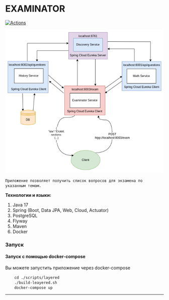# EXAMINATOR

[![Actions](https://github.com/elseff/examinator/workflows/Build/badge.svg)](https://github.com/elseff/examinator/actions)

<img alt="examinator logo" src="images/examinator-diagram.png"/>
    
    Приложение позволяет получить список вопросов для экзамена по указанным темам.
    
<b>Технологии и языки:</b>
1. Java 17
2. Spring (Boot, Data JPA, Web, Cloud, Actuator)
3. PostgreSQL
4. Flyway
5. Maven
6. Docker

### Запуск
#### Запуск с помощью docker-compose
Вы можете запустить приложение через docker-compose

```
    cd ./scripts/layered
    ./build-leayered.sh
    docker-compose up
```

<hr/>